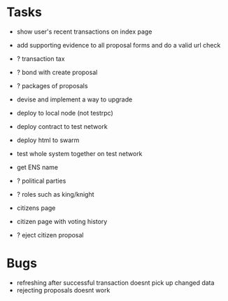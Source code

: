 # Tasks

- show user's recent transactions on index page
- add supporting evidence to all proposal forms and do a valid url check
- ? transaction tax
- ? bond with create proposal
- ? packages of proposals
- devise and implement a way to upgrade
- deploy to local node (not testrpc)
- deploy contract to test network
- deploy html to swarm
- test whole system together on test network
- get ENS name

- ? political parties
- ? roles such as king/knight
- citizens page
- citizen page with voting history
- ? eject citizen proposal



# Bugs

- refreshing after successful transaction doesnt pick up changed data
- rejecting proposals doesnt work
